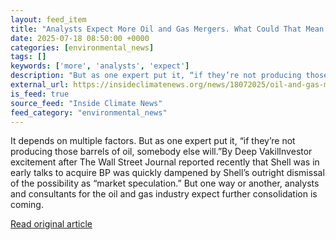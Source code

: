 ```yaml
---
layout: feed_item
title: "Analysts Expect More Oil and Gas Mergers. What Could That Mean for the Climate?"
date: 2025-07-18 08:50:00 +0000
categories: [environmental_news]
tags: []
keywords: ['more', 'analysts', 'expect']
description: "But as one expert put it, “if they’re not producing those barrels of oil, somebody else will"
external_url: https://insideclimatenews.org/news/18072025/oil-and-gas-mergers-bp-shell/
is_feed: true
source_feed: "Inside Climate News"
feed_category: "environmental_news"
---
```


It depends on multiple factors. But as one expert put it, “if they’re not producing those barrels of oil, somebody else will.”By Deep VakilInvestor excitement after The Wall Street Journal reported recently that Shell was in early talks to acquire BP was quickly dampened by Shell’s outright dismissal of the possibility as “market speculation.” But one way or another, analysts and consultants for the oil and gas industry expect further consolidation is coming.&nbsp;

[Read original article](https://insideclimatenews.org/news/18072025/oil-and-gas-mergers-bp-shell/)
